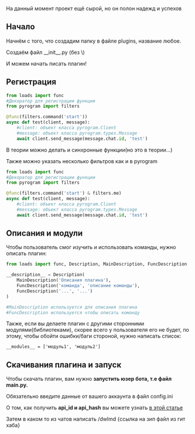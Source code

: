 На данный момент проект ещё сырой, но он полон надежд и успехов

## Начало

Начнём с того, что создадим папку в файле plugins, название любое.

Создаём файл \_\_init\_\_.py (без \\)

И можем начать писать плагин!

## Регистрация

```python
from loads import func
#Декоратор для регистрации функции
from pyrogram import filters

@func(filters.command('start'))
async def test(client, message):
	#client: объект класса pyrogram.Client
	#message: объект класса pyrogram.types.Message
	await client.send_message(message.chat.id, 'test')
```

В теории можно делать и синхронные функции(но это в теории...)

Также можно указать несколько фильтров как и в pyrogram

```python
from loads import func
#Декоратор для регистрации функции
from pyrogram import filters

@func(filters.command('start') & filters.me)
async def test(client, message):
	#client: объект класса pyrogram.Client
	#message: объект класса pyrogram.types.Message
	await client.send_message(message.chat.id, 'test')
```

## Описания и модули

Чтобы пользователь смог изучить и использовать команды, нужно описать плагин:

```python
from loads import func, Description, MainDescription, FuncDescription

__description__ = Description(
	MainDescription('Описания плагина'),
	FuncDescription('команда', 'описание команды'),
	FuncDescription('...', '...')
)

#MainDescription используется для описания плагина
#FuncDescription используется чтобы описать команду
```

Также, если вы делаете плагин с другими сторонними модулями(библиотеками), скорее всего у пользователя его не будет, по этому, чтобы обойти ошибки/баги стороной, нужно написать список:

```python-repl
__modules__ = ['модуль1', 'модуль2']
```

## Скачивания плагина и запуск

Чтобы скачать плагин, вам нужно __запустить юзер бота, т.е файл main.py.__

Обязательно введите данные от вашего аккаунта в файл config.ini

О том, как получить __api_id и api_hash__ вы можете узнать [в этой статье](https://teletype.in/@sakurahost/GetApi)

Затем в каком то из чатов написать /dwlmd {ссылка на зип файл из гит хаба}
